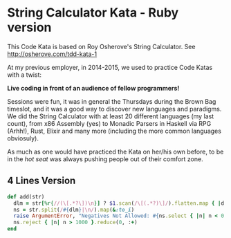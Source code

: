 # String Calculator Kata - Ruby version
This Code Kata is based on Roy Osherove's String Calculator. See http://osherove.com/tdd-kata-1

At my previous employer, in 2014-2015,  we used to practice Code Katas with a twist:

**Live coding in front of an audience of fellow programmers!**

Sessions were fun, it was in general the Thursdays during the Brown Bag timeslot, and it was a good way to discover new languages and paradigms. We did the String Calculator with at least 20 different languages (my last count), from x86 Assembly (yes) to Monadic Parsers in Haskell via RPG (Arhh!), Rust, Elixir and many more (including the more common languages obviosuly). 

As much as one would have practiced the Kata on her/his own before, to be in the *hot seat* was always pushing people out of their comfort zone.

## 4 Lines Version

```ruby
def add(str)
  dlm = str[%r{//(\[.*?\])\n}] ? $1.scan(/\[(.*?)\]/).flatten.map { |d| Regexp.quote(d) }.join('|') : ','
  ns = str.split(/#{dlm}|\n/).map(&:to_i)
  raise ArgumentError, "Negatives Not Allowed: #{ns.select { |n| n < 0 }.join(',') }" if ns.find { |n| n < 0 }
  ns.reject { |n| n > 1000 }.reduce(0, :+)
end
```

